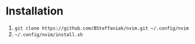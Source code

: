 # Installation

1. `git clone https://github.com/BSteffaniak/nvim.git ~/.config/nvim`
1. `~/.config/nvim/install.sh`
